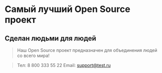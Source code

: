 # Самый лучший Open Source проект

## Сделан людьми для людей

> Наш Open Source проект предназначен для объединения людей со всего мира!


> Тел: 8 800 333 55 22 
> Email: support@test.ru
